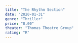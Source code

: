 ```yaml
---
title: "The Rhythm Section"
date: "2020-01-31"
genre: "Thriller"
price: "0.00"
theater: "Thomas Theatre Group"
rating: "R"
---
```

